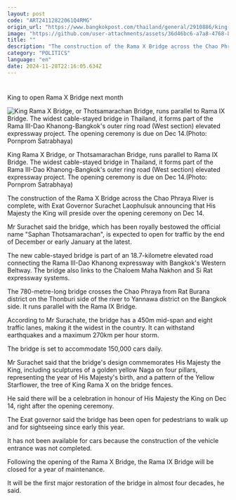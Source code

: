 ```yaml
---
layout: post
code: "ART24112822061Q4RMG"
origin_url: "https://www.bangkokpost.com/thailand/general/2910886/king-to-open-rama-x-bridge-next-month"
image: "https://github.com/user-attachments/assets/36d46bc6-a7a8-4768-8bc7-24ca6455388f"
title: ""
description: "The construction of the Rama X Bridge across the Chao Phraya River is complete, with Exat Governor Surachet Laophulsuk announcing that His Majesty the King will preside over the opening ceremony on Dec 14."
category: "POLITICS"
language: "en"
date: 2024-11-28T22:16:05.634Z
---
```


# 

King to open Rama X Bridge next month

![King Rama X Bridge, or Thotsamarachan Bridge, runs parallel to Rama IX Bridge. The widest cable-stayed bridge in Thailand, it forms part of the Rama III-Dao Khanong-Bangkok's outer ring road (West section) elevated expressway project. The opening ceremony is due on Dec 14.(Photo: Pornprom Satrabhaya)](https://github.com/user-attachments/assets/c13f559d-7840-419c-a50a-567d13375288)

King Rama X Bridge, or Thotsamarachan Bridge, runs parallel to Rama IX Bridge. The widest cable-stayed bridge in Thailand, it forms part of the Rama III-Dao Khanong-Bangkok's outer ring road (West section) elevated expressway project. The opening ceremony is due on Dec 14.(Photo: Pornprom Satrabhaya)

The construction of the Rama X Bridge across the Chao Phraya River is complete, with Exat Governor Surachet Laophulsuk announcing that His Majesty the King will preside over the opening ceremony on Dec 14.

Mr Surachet said the bridge, which has been royally bestowed the official name "Saphan Thotsamarachan", is expected to open for traffic by the end of December or early January at the latest.

The new cable-stayed bridge is part of an 18.7-kilometre elevated road connecting the Rama III-Dao Khanong expressway with Bangkok's Western Beltway. The bridge also links to the Chaloem Maha Nakhon and Si Rat expressway systems.

The 780-metre-long bridge crosses the Chao Phraya from Rat Burana district on the Thonburi side of the river to Yannawa district on the Bangkok side. It runs parallel with the Rama IX Bridge.

According to Mr Surachate, the bridge has a 450m mid-span and eight traffic lanes, making it the widest in the country. It can withstand earthquakes and a maximum 270km per hour storm.

The bridge is set to accommodate 150,000 cars daily.

Mr Surachet said that the bridge's design commemorates His Majesty the King, including sculptures of a golden yellow Naga on four pillars, representing the year of His Majesty's birth, and a pattern of the Yellow Starflower, the tree of King Rama X on the bridge fences.

He said there will be a celebration in honour of His Majesty the King on Dec 14, right after the opening ceremony.

The Exat governor said the bridge has been open for pedestrians to walk up and for sightseeing since early this year.

It has not been available for cars because the construction of the vehicle entrance was not completed.

Following the opening of the Rama X Bridge, the Rama IX Bridge will be closed for a year of maintenance.

It will be the first major restoration of the bridge in almost four decades, he said.